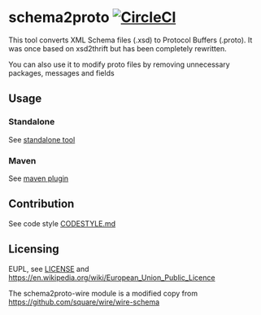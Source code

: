 # schema2proto  [![CircleCI](https://circleci.com/gh/entur/schema2proto.svg?style=svg)](https://circleci.com/gh/entur/schema2proto)

This tool converts XML Schema files (.xsd) to Protocol Buffers (.proto). It was once based on xsd2thrift but has been completely rewritten.

You can also use it to modify proto files by removing unnecessary packages, messages and fields

## Usage

### Standalone

See [standalone tool](schema2proto-lib/README.md)

### Maven

See [maven plugin](schema2proto-maven-plugin/README.md)


## Contribution

See code style [CODESTYLE.md](CODESTYLE.md)

## Licensing

EUPL, see [LICENSE](LICENSE.txt) and https://en.wikipedia.org/wiki/European_Union_Public_Licence

The schema2proto-wire module is a modified copy from https://github.com/square/wire/wire-schema 